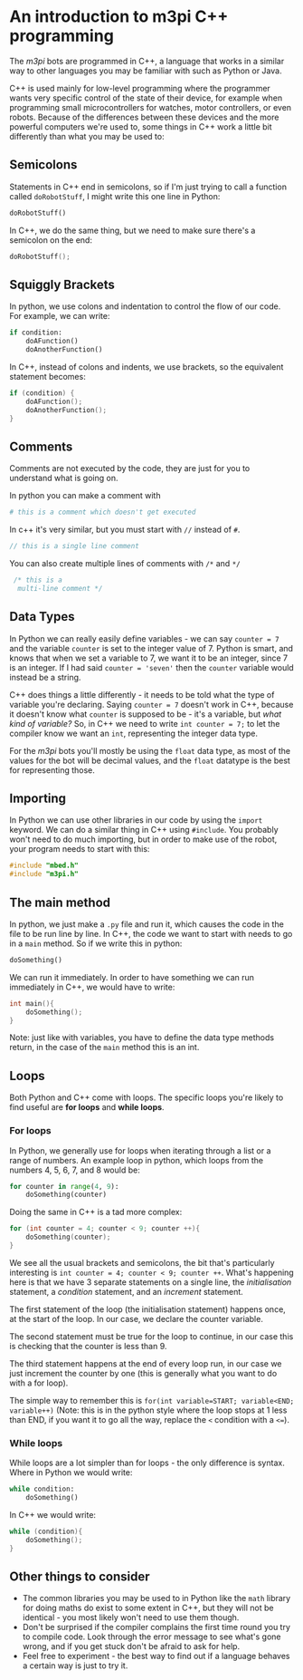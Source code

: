 An introduction to m3pi C++ programming
===

The *m3pi* bots are programmed in C++, a language that works in a similar way to other languages you may be familiar with such as Python or Java.

C++ is used mainly for low-level programming where the programmer wants very specific control of the state of their device, for example when programming small microcontrollers for watches, motor controllers, or even robots. Because of the differences between these devices and the more powerful computers we're used to, some things in C++ work a little bit differently than what you may be used to:

## Semicolons

Statements in C++ end in semicolons, so if I'm just trying to call a function called `doRobotStuff`, I might write this one line in Python:

```python
doRobotStuff()
```

In C++, we do the same thing, but we need to make sure there's a semicolon on the end:

```c++
doRobotStuff();
```

## Squiggly Brackets

In python, we use colons and indentation to control the flow of our code. For example, we can write:

```python
if condition:
    doAFunction()
    doAnotherFunction()
```

In C++, instead of colons and indents, we use brackets, so the equivalent statement becomes:

```c++
if (condition) {
    doAFunction();
    doAnotherFunction();
}
```

## Comments

Comments are not executed by the code, they are just for you to understand what is going on.

In python you can make a comment with

```python
# this is a comment which doesn't get executed
```

In c++ it's very similar, but you must start with `//` instead of `#`.

```c++
// this is a single line comment
```

You can also create multiple lines of comments with `/*` and `*/`
```c++
 /* this is a
  multi-line comment */
```

## Data Types
In Python we can really easily define variables - we can say `counter = 7` and the variable `counter` is set to the integer value of 7. Python is smart, and knows that when we set a variable to 7, we want it to be an integer, since 7 is an integer. If I had said `counter = 'seven'` then the `counter` variable would instead be a string.

C++ does things a little differently - it needs to be told what the type of variable you're declaring. Saying `counter = 7` doesn't work in C++, because it doesn't know what `counter` is supposed to be - it's a variable, but *what kind of variable?* So, in C++ we need to write `int counter = 7;` to let the compiler know we want an `int`, representing the integer data type.

For the *m3pi* bots you'll mostly be using the `float` data type, as most of the values for the bot will be decimal values, and the `float` datatype is the best for representing those.

## Importing

In Python we can use other libraries in our code by using the `import` keyword. We can do a similar thing in C++ using `#include`. You probably won't need to do much importing, but in order to make use of the robot, your program needs to start with this:

```c++
#include "mbed.h"
#include "m3pi.h"
```

## The main method

In python, we just make a `.py` file and run it, which causes the code in the file to be run line by line. In C++, the code we want to start with needs to go in a `main` method. So if we write this in python:

```python
doSomething()
```

We can run it immediately. In order to have something we can run immediately in C++, we would have to write:

```c++
int main(){
    doSomething();
}
```

Note: just like with variables, you have to define the data type methods return, in the case of the `main` method this is an int.

## Loops

Both Python and C++ come with loops. The specific loops you're likely to find useful are **for loops** and **while loops**.

### For loops
In Python, we generally use for loops when iterating through a list or a range of numbers. An example loop in python, which loops from the numbers 4, 5, 6, 7, and 8 would be:

```python
for counter in range(4, 9):
    doSomething(counter)
```

Doing the same in C++ is a tad more complex:


```c++
for (int counter = 4; counter < 9; counter ++){
    doSomething(counter);
}
```

We see all the usual brackets and semicolons, the bit that's particularly interesting is `int counter = 4; counter < 9; counter ++`. What's happening here is that we have 3 separate statements on a single line, the *initialisation* statement, a *condition* statement, and an *increment* statement.

The first statement of the loop (the initialisation statement) happens once, at the start of the loop. In our case, we declare the counter variable.

The second statement must be true for the loop to continue, in our case this is checking that the counter is less than 9.

The third statement happens at the end of every loop run, in our case we just increment the counter by one (this is generally what you want to do with a for loop).

The simple way to remember this is `for(int variable=START; variable<END; variable++)` (Note: this is in the python style where the loop stops at 1 less than END, if you want it to go all the way, replace the `<` condition with a `<=`).

### While loops
While loops are a lot simpler than for loops - the only difference is syntax. Where in Python we would write:

```python
while condition:
    doSomething()
```

In C++ we would write:

```c++
while (condition){
    doSomething();
}
```

## Other things to consider
- The common libraries you may be used to in Python like the `math` library for doing maths do exist to some extent in C++, but they will not be identical - you most likely won't need to use them though.
- Don't be surprised if the compiler complains the first time round you try to compile code. Look through the error message to see what's gone wrong, and if you get stuck don't be afraid to ask for help.
- Feel free to experiment - the best way to find out if a language behaves a certain way is just to try it.
